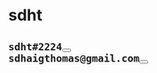 <link rel="stylesheet" href="https://cdn.jsdelivr.net/npm/bootstrap@4.3.1/dist/css/bootstrap.min.css" integrity="sha384-ggOyR0iXCbMQv3Xipma34MD+dH/1fQ784/j6cY/iJTQUOhcWr7x9JvoRxT2MZw1T" crossorigin="anonymous">
<b><h1>sdht</h1></b>
<h2>
<code>sdht#2224<button class="btn btn-link" onclick="copyDiscord()"></button></code>
<br>
<code>sdhaigthomas@gmail.com<button class="btn btn-link" onclick="copyEmail()"></button></code>
</h2>
<p align="center">
   <kbd>
  <a href="discordapp.com/users/822911551165956107" title="Discord"></a>


  </kbd>
</p>



<!---
sdhaigthomas/sdhaigthomas is a ✨ special ✨ repository because its `README.md` (this file) appears on your GitHub profile.
You can click the Preview link to take a look at your changes.
--->

